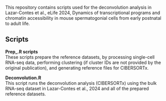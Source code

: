 This repository contains scripts used for the deconvolution analysis in Lazar-Contes et al., eLife 2024, Dynamics of transcriptional programs and chromatin accessibility in mouse spermatogonial cells from early postnatal to adult life.

## Scripts

**Prep_.R scripts**  
These scripts prepare the reference datasets, by processing single-cell RNA-seq data, performing clustering (if cluster IDs are not provided by the original publication), and generating reference files for CIBERSORTx.

**Deconvolution.R**  
This script runs the deconvolution analysis (CIBERSORTx) using the bulk RNA-seq dataset in Lazar-Contes et al., 2024 and all of the prepared reference datasets.